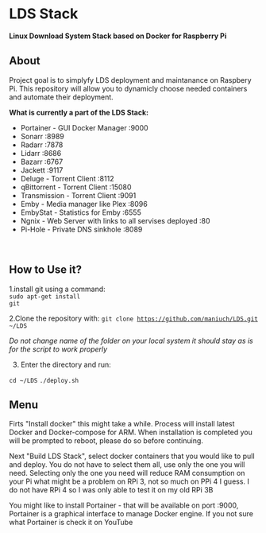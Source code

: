 # LDS Stack

<b>Linux Download System Stack based on Docker for Raspberry Pi</b>

## About

Project goal is to simplyfy LDS deployment and maintanance on Raspbery Pi.
This repository will allow you to dynamicly choose needed containers and automate their deployment.

<b>What is currently a part of the LDS Stack:</b>

<ul>
  <li>Portainer - GUI Docker Manager :9000</li>
  <li> Sonarr :8989</li>
  <li> Radarr :7878</li>
  <li> Lidarr :8686</li>
  <li> Bazarr :6767</li>
  <li> Jackett :9117</li>
  <li> Deluge - Torrent Client :8112</li>
  <li> qBittorrent - Torrent Client :15080</li>
  <li> Transmission - Torrent Client :9091</li>
  <li> Emby - Media manager like Plex :8096</li>
  <li> EmbyStat - Statistics for Emby :6555</li>
  <li> Ngnix - Web Server with links to all servises deployed :80</li>
  <li> Pi-Hole - Private DNS sinkhole :8089</li>
  </ul>
<br>

## How to Use it?

1.install git using a command:
<code style="display:block; white-space:pre-wrap">sudo apt-get install git</code>

2.Clone the repository with:
<code>git clone https://github.com/maniuch/LDS.git ~/LDS</code>

<i>Do not change name of the folder on your local system it should stay as is for the script to work properly</i>

3. Enter the directory and run:

<code>cd ~/LDS</code>
<code>./deploy.sh</code>

## Menu

<p>Firts "Install docker" this might take a while. Process will install latest Docker and Docker-compose for ARM. When installation is completed you will be prompted to reboot, please do so before continuing.<p>

<p>Next "Build LDS Stack", select docker containers that you would like to pull and deploy. You do not have to select them all, use only the one you will need. Selecting only the one you need will reduce RAM consumption on your Pi what might be a problem on RPi 3, not so much on PPi 4 I guess. I do not have RPi 4 so I was only able to test it on my old RPi 3B</p>

<p>You might like to install Portainer - that will be available on port :9000, Portainer is a graphical interface to manage Docker engine. If you not sure what Portainer is check it on YouTube</p>
